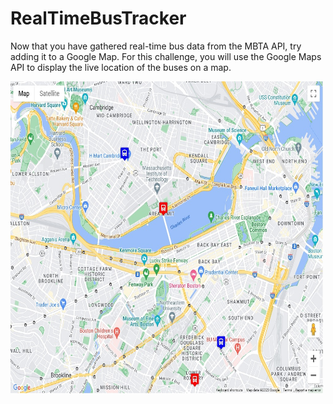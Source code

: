 # RealTimeBusTracker
Now that you have gathered real-time bus data from the MBTA API, try adding it to a Google Map.
For this challenge, you will use the Google Maps API to display the live location of the buses on a map.

<img src="/images/map.jpg" style= "width: 500px; height: 500px">
